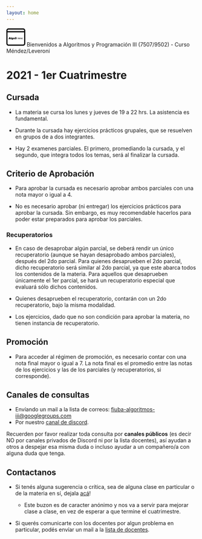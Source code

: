 ```yaml
---
layout: home
---
```


<img src="assets/logo.svg" with="50" height="50"/> Bienvenidos a Algoritmos y Programación III (7507/9502) - Curso Méndez/Leveroni

# 2021 - 1er Cuatrimestre

## Cursada

- La materia se cursa los lunes y jueves de 19 a 22 hrs. La asistencia es fundamental.

- Durante la cursada hay ejercicios prácticos grupales, que se resuelven en grupos de a dos integrantes.

- Hay 2 examenes parciales. El primero, promediando la cursada, y el segundo, que integra todos los temas, será al finalizar la cursada.

## Criterio de Aprobación

- Para aprobar la cursada es necesario aprobar ambos parciales con una nota mayor o igual a 4.

- No es necesario aprobar (ni entregar) los ejercicios prácticos para aprobar la cursada. Sin embargo, es muy recomendable hacerlos para poder estar preparados para aprobar los parciales.

### Recuperatorios

- En caso de desaprobar algún parcial, se deberá rendir un único recuperatorio (aunque se hayan desaprobado ambos parciales), después del 2do parcial. Para quienes desaprueben el 2do parcial, dicho recuperatorio será similar al 2do parcial, ya que este abarca todos los contenidos de la materia. Para aquellos que desaprueben únicamente el 1er parcial, se hará un recuperatorio especial que evaluará sólo dichos contenidos.

- Quienes desaprueben el recuperatorio, contarán con un 2do recuperatorio, bajo la misma modalidad.

- Los ejercicios, dado que no son condición para aprobar la materia, no tienen instancia de recuperatorio.

## Promoción

- Para acceder al régimen de promoción, es necesario contar con una nota final mayor o igual a 7. La nota final es el promedio entre las notas de los ejercicios y las de los parciales (y recuperatorios, si corresponde).

## Canales de consultas

- Envíando un mail a la lista de correos: fiuba-algoritmos-iii@googlegroups.com
- Por nuestro [canal de discord](https://discord.gg/yPdNkej).

Recuerden por favor realizar toda consulta por **canales públicos** (es decir NO por canales privados de Discord ni por la lista docentes), así ayudan a otros a despejar esa misma duda o incluso ayudar a un compañero/a con alguna duda que tenga.

## Contactanos

- Si tenés alguna sugerencia o crítica, sea de alguna clase en particular o de la materia en sí, dejala [acá](https://docs.google.com/forms/d/e/1FAIpQLScqJ7gW8YZdc4a55hYbCRVBrZQsErJkLKN2eS1_vCzzNJlD0g/viewform)!

  - Este buzon es de caracter anónimo y nos va a servir para mejorar clase a clase, en vez de esperar a que termine el cuatrimestre.

- Si querés comunicarte con los docentes por algun problema en particular, podés envíar un mail a la [lista de docentes](mailto:fiuba-algoritmos-iii-doc@googlegroups.com).
